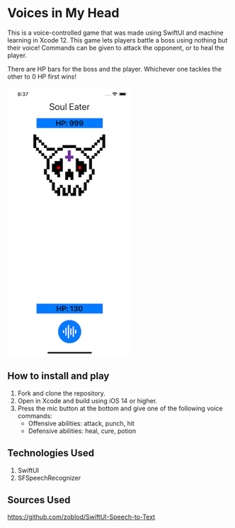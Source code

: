 # Voices in My Head

This is a voice-controlled game that was made using SwiftUI and machine learning in Xcode 12. This game lets players battle a boss using nothing but their voice! Commands can be given to attack the opponent, or to heal the player.

There are HP bars for the boss and the player. Whichever one tackles the other to 0 HP first wins!

![main screen](https://github.com/theyokohamalife/voices-in-my-head/blob/main/Voices%20in%20My%20Head/Resources/voices-small.png)

## How to install and play
1. Fork and clone the repository.
2. Open in Xcode and build using iOS 14 or higher.
3. Press the mic button at the bottom and give one of the following voice commands:
    * Offensive abilities: attack, punch, hit
    * Defensive abilities: heal, cure, potion

## Technologies Used
1. SwiftUI
2. SFSpeechRecognizer

## Sources Used
https://github.com/zoblod/SwiftUI-Speech-to-Text
